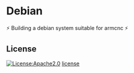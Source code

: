 # Debian

⚡ Building a debian system suitable for armcnc ⚡

## License

[![License:Apache2.0](https://img.shields.io/badge/License-Apache2.0-yellow.svg)](https://opensource.org/licenses/Apache2.0)
[license](license)